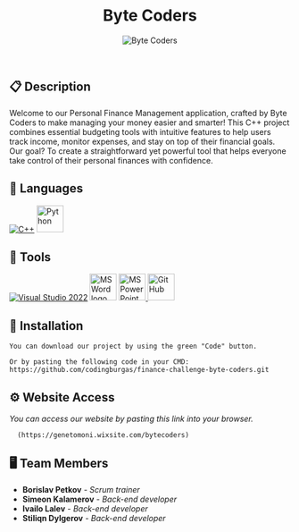 <h1 align="center">Byte Coders</h1>

<p align = "center">
  <img src="https://static.wixstatic.com/media/82d267_2b7ef74c0db74ed49a824f728526e121~mv2.png/v1/fill/w_200,h_73,al_c,q_85,usm_0.66_1.00_0.01,enc_auto/byte-coders-high-resolution-logo-transparent.png
" alt="Byte Coders"/>
</p>

<br>



## 📋 Description
  Welcome to our Personal Finance Management application, crafted by Byte Coders to make managing your money easier and smarter! This C++ project combines essential budgeting tools with intuitive features to help users track income, monitor expenses, and stay on top of their financial goals. Our goal? To create a straightforward yet powerful tool that helps everyone take control of their personal finances with confidence.


## 🚀 Languages 
  <p align="left"> 
  <a href="https://www.cplusplus.com/"><img src="https://img.icons8.com/color/48/000000/c-plus-plus-logo.png" alt="C++"/></a>
  <a href="https://www.cplusplus.com/"><img src="https://ojt.com/wp-content/uploads/2021/08/python-programming-language.png"width=48px height=48px alt="Python"/></a>
 
  </p>

## 🔧 Tools 
  <p align="left"> 
  <a href="https://visualstudio.microsoft.com/"><img src="https://img.icons8.com/fluency/48/000000/visual-studio.png" alt="Visual Studio 2022"/></a>
    <a href="https://www.microsoft.com/en-ww/microsoft-365/word"><img src="https://img.icons8.com/fluency/48/000000/microsoft-word-2019.png" alt="MS Word logo" width=48px /></a>
    <a href="https://www.microsoft.com/en-us/microsoft-365/powerpoint"><img src="https://img.icons8.com/fluency/48/000000/microsoft-powerpoint-2019.png" alt="MS PowerPoint logo" width=48px />
      <a href="https://git-scm.com/"><img src="https://cdn-icons-png.flaticon.com/512/25/25231.png" alt="GitHub" heigh=48px width=48px/></a>
  </p> 

## 🔧 Installation

```
You can download our project by using the green "Code" button.

Or by pasting the following code in your CMD:
https://github.com/codingburgas/finance-challenge-byte-coders.git
```

## ⚙ Website Access

*You can access our website by pasting this link into your browser.*
```
  (https://genetomoni.wixsite.com/bytecoders)
```

## 🖥 Team Members
* **Borislav Petkov** - *Scrum trainer* 
* **Simeon Kalamerov** - *Back-end developer* 
* **Ivailo Lalev** - *Back-end developer* 
* **Stiliqn Dylgerov** - *Back-end developer*


 
